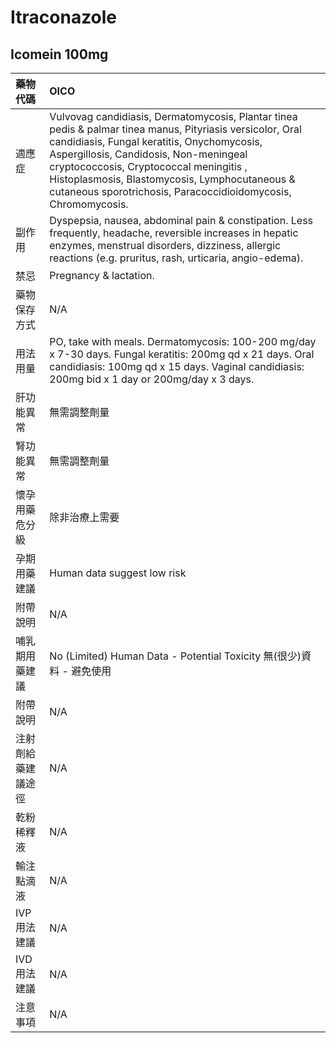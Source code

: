 # Itraconazole

## Icomein 100mg

| 藥物代碼 | OICO |
| :--- | :--- |
| 適應症 | Vulvovag candidiasis, Dermatomycosis, Plantar tinea pedis & palmar tinea manus, Pityriasis versicolor, Oral candidiasis, Fungal keratitis, Onychomycosis, Aspergillosis, Candidosis, Non-meningeal cryptococcosis, Cryptococcal meningitis , Histoplasmosis, Blastomycosis, Lymphocutaneous & cutaneous sporotrichosis, Paracoccidioidomycosis, Chromomycosis. |
| 副作用 | Dyspepsia, nausea, abdominal pain & constipation. Less frequently, headache, reversible increases in hepatic enzymes, menstrual disorders, dizziness, allergic reactions \(e.g. pruritus, rash, urticaria, angio-edema\). |
| 禁忌 | Pregnancy & lactation. |
| 藥物保存方式 | N/A |
| 用法用量 | PO, take with meals. Dermatomycosis: 100-200 mg/day x 7-30 days. Fungal keratitis: 200mg qd x 21 days. Oral candidiasis: 100mg qd x 15 days. Vaginal candidiasis: 200mg bid x 1 day or 200mg/day x 3 days. |
| 肝功能異常 | 無需調整劑量 |
| 腎功能異常 | 無需調整劑量 |
| 懷孕用藥危分級 | 除非治療上需要 |
| 孕期用藥建議 | Human data suggest low risk |
| 附帶說明 | N/A |
| 哺乳期用藥建議 | No \(Limited\) Human Data - Potential Toxicity 無\(很少\)資料 - 避免使用 |
| 附帶說明 | N/A |
| 注射劑給藥建議途徑 | N/A |
| 乾粉稀釋液 | N/A |
| 輸注點滴液 | N/A |
| IVP 用法建議 | N/A |
| IVD 用法建議 | N/A |
| 注意事項 | N/A |

